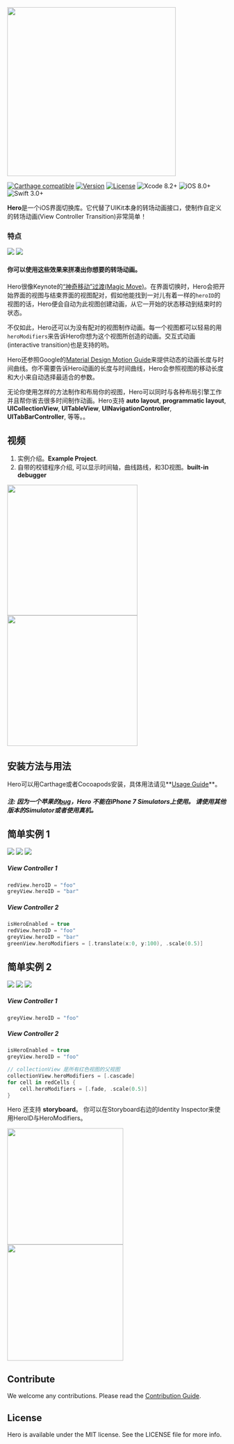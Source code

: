 <img src="https://github.com/lkzhao/Hero/blob/master/Resources/HeroLogo@2x.png?raw=true" width="388"/>

[![Carthage compatible](https://img.shields.io/badge/Carthage-Compatible-brightgreen.svg?style=flat)](https://github.com/Carthage/Carthage)
[![Version](https://img.shields.io/cocoapods/v/Hero.svg?style=flat)](http://cocoapods.org/pods/Hero)
[![License](https://img.shields.io/cocoapods/l/Hero.svg?style=flat)](https://github.com/lkzhao/Hero/blob/master/LICENSE?raw=true)
![Xcode 8.2+](https://img.shields.io/badge/Xcode-8.2%2B-blue.svg)
![iOS 8.0+](https://img.shields.io/badge/iOS-8.0%2B-blue.svg)
![Swift 3.0+](https://img.shields.io/badge/Swift-3.0%2B-orange.svg)

**Hero**是一个iOS界面切换库。它代替了UIKit本身的转场动画接口，使制作自定义的转场动画(View Controller Transition)非常简单！

### 特点
<img src="https://cdn.rawgit.com/lkzhao/Hero/e6c77629fcf2ea1c9b8526f74d250a2fea68ae5c/Resources/basic.svg"/>
<img src="https://cdn.rawgit.com/lkzhao/Hero/b8f01051e9e8ce0cdc8eb7888c6d7ffa2344d96a/Resources/effects.svg"/>

#### 你可以使用这些效果来拼凑出你想要的转场动画。

Hero很像Keynote的[“神奇移动”过渡(Magic Move)](https://support.apple.com/kb/PH16959?locale=zh_CN)。在界面切换时，Hero会把开始界面的视图与结束界面的视图配对，假如他能找到一对儿有着一样的`heroID`的视图的话，Hero便会自动为此视图创建动画，从它一开始的状态移动到结束时的状态。

不仅如此，Hero还可以为没有配对的视图制作动画。每一个视图都可以轻易的用`heroModifiers`来告诉Hero你想为这个视图所创造的动画。交互式动画(interactive transition)也是支持的哟。

Hero还参照Google的[Material Design Motion Guide](https://material.io/guidelines/motion/duration-easing.html)来提供动态的动画长度与时间曲线。你不需要告诉Hero动画的长度与时间曲线，Hero会参照视图的移动长度和大小来自动选择最适合的参数。

无论你使用怎样的方法制作和布局你的视图，Hero可以同时与各种布局引擎工作并且帮你省去很多时间制作动画。Hero支持 **auto layout**, **programmatic layout**, **UICollectionView**, **UITableView**, **UINavigationController**, **UITabBarController**, 等等。。

## 视频

1. 实例介绍。**Example Project**.
2. 自带的校错程序介绍, 可以显示时间轴，曲线路线，和3D视图。**built-in debugger** 

<a href="https://youtu.be/-6L79or6Iq8"><img src="https://github.com/lkzhao/Hero/blob/master/Resources/overview.png?raw=true" height="300"/></a>
<a href="https://youtu.be/NFhA6qZdunA"><img src="https://github.com/lkzhao/Hero/blob/master/Resources/debugger.png?raw=true" height="300"/></a>

## 安装方法与用法
Hero可以用Carthage或者Cocoapods安装，具体用法请见**[Usage Guide](https://github.com/lkzhao/Hero/wiki/Usage-Guide)**。

##### 注: 因为一个苹果的[bug](https://forums.developer.apple.com/thread/63438)，Hero 不能在iPhone 7 Simulators上使用。 请使用其他版本的Simulator或者使用真机。

## 简单实例 1

<img src="https://cdn.rawgit.com/lkzhao/Hero/e4b0d15a15d738ac4b163797816059c199100e22/Resources/simple-v1.svg" />
<img src="https://cdn.rawgit.com/lkzhao/Hero/e4b0d15a15d738ac4b163797816059c199100e22/Resources/simple-v2.svg" />
<img src="https://cdn.rawgit.com/lkzhao/Hero/e4b0d15a15d738ac4b163797816059c199100e22/Resources/simple-animation.svg" />

##### View Controller 1
```swift
redView.heroID = "foo"
greyView.heroID = "bar"
```

##### View Controller 2
```swift
isHeroEnabled = true
redView.heroID = "foo"
greyView.heroID = "bar"
greenView.heroModifiers = [.translate(x:0, y:100), .scale(0.5)]
```


## 简单实例 2
<img src="https://cdn.rawgit.com/lkzhao/Hero/e4b0d15a15d738ac4b163797816059c199100e22/Resources/advance-v1.svg" />
<img src="https://cdn.rawgit.com/lkzhao/Hero/e4b0d15a15d738ac4b163797816059c199100e22/Resources/advance-v2.svg" />
<img src="https://cdn.rawgit.com/lkzhao/Hero/e4b0d15a15d738ac4b163797816059c199100e22/Resources/advance-animation.svg" />

##### View Controller 1
```swift
greyView.heroID = "foo"
```

##### View Controller 2
```swift
isHeroEnabled = true
greyView.heroID = "foo"

// collectionView 是所有红色视图的父视图
collectionView.heroModifiers = [.cascade]
for cell in redCells {
	cell.heroModifiers = [.fade, .scale(0.5)]
}
```

Hero 还支持 **storyboard**。 你可以在Storyboard右边的Identity Inspector来使用HeroID与HeroModifiers。

<img src="https://cdn.rawgit.com/lkzhao/Hero/master/Resources/storyboardView.png" width="267px"/> 
<img src="https://cdn.rawgit.com/lkzhao/Hero/master/Resources/storyboardViewController.png" width="267px"/>

## Contribute

We welcome any contributions. Please read the [Contribution Guide](https://github.com/lkzhao/Hero/wiki/Contribution-Guide).

## License

Hero is available under the MIT license. See the LICENSE file for more info.
